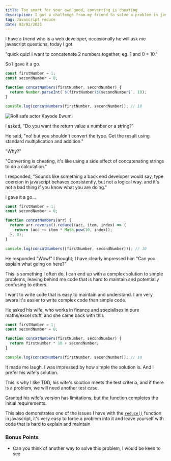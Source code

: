 ```yaml
---
title: Too smart for your own good, converting is cheating
description: I got a challenge from my friend to solve a problem in javascript.
tag: Javascript reduce
date: 02/02/2021
---
```


I have a friend who is a web developer, occasionally he will ask me javascript questions, today I got.

"quick quiz! I want to concatenate 2 numbers together, eg. 1 and 0 = 10."

So I gave it a go.

```js
const firstNumber = 1;
const secondNumber = 0;

function concatNumbers(firstNumber, secondNumber) {
  return Number.parseInt(`${firstNumber}${secondNumber}`, 10);
}

console.log(concatNumbers(firstNumber, secondNumber)); // 10
```

![Roll safe actor Kayode Ewumi](/roll-safe.jpg)

I asked, "Do you want the return value a number or a string?"

He said, "no! but you shouldn't convert the type.
Get the result using standard multiplication and addition."

"Why?"

"Converting is cheating, it's like using a side effect of concatenating strings to do a calculation."

I responded, "Sounds like something a back end developer would say,
type coercion in javascript behaves consistently, but not a logical way.
and it's not a bad thing if you know what you are doing."

I gave it a go...

```js
const firstNumber = 1;
const secondNumber = 0;

function concatNumbers(arr) {
  return arr.reverse().reduce((acc, item, index) => {
    return (acc += item * Math.pow(10, index));
  }, 0);
}

console.log(concatNumbers([firstNumber, secondNumber])); // 10
```

He responded "Wow!" I thought; I have clearly impressed him "Can you explain what going on here?"

This is something I often do, I can end up with a complex solution to simple problems,
leaving behind me code that is hard to maintain and potentially confusing to others.

I want to write code that is easy to maintain and understand. I am very aware it's easier to write complex code than simple code.

He asked his wife, who works in finance and specialises in pure maths/excel stuff, and she came back with this

```js
const firstNumber = 1;
const secondNumber = 0;

function concatNumbers(firstNumber, secondNumber) {
  return firstNumber * 10 + secondNumber;
}

console.log(concatNumbers(firstNumber, secondNumber)); // 10
```

It made me laugh.
I was impressed by how simple the solution is.
And I prefer his wife's solution.

This is why I like TDD, his wife's solution meets the test criteria, and if there is a problem, we will need another test case.

Granted his wife's version has limitations, but the function completes the initial requirements.

This also demonstrates one of the issues I have with the [`reduce()`](https://developer.mozilla.org/en-US/docs/Web/JavaScript/Reference/Global_Objects/Array/reduce) function in javascript, it's very easy to force a problem into it and leave yourself with code that is hard to explain and maintain

### Bonus Points

- Can you think of another way to solve this problem, I would be keen to see
